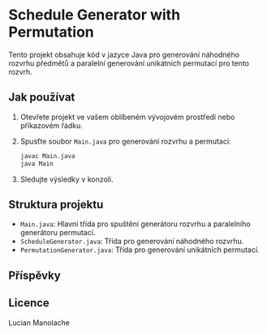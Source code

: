 # Schedule Generator with Permutation

Tento projekt obsahuje kód v jazyce Java pro generování náhodného rozvrhu předmětů a paralelní generování unikátních permutací pro tento rozvrh.

## Jak používat

1. Otevřete projekt ve vašem oblíbeném vývojovém prostředí nebo příkazovém řádku.

2. Spusťte soubor `Main.java` pro generování rozvrhu a permutací:

    ```bash
    javac Main.java
    java Main
    ```

3. Sledujte výsledky v konzoli.

## Struktura projektu

- `Main.java`: Hlavní třída pro spuštění generátoru rozvrhu a paralelního generátoru permutací.
- `ScheduleGenerator.java`: Třída pro generování náhodného rozvrhu.
- `PermutationGenerator.java`: Třída pro generování unikátních permutací.

## Příspěvky


## Licence
Lucian Manolache
